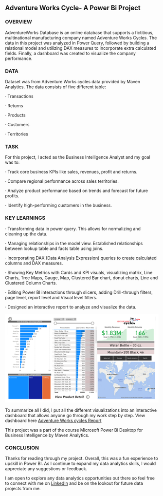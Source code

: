 ## Adventure Works Cycle- A Power Bi Project


### OVERVIEW
AdventureWorks Database is an online database that supports a fictitious, multinational manufacturing company named Adventure Works Cycles. The data in this project was analyzed in Power Query, followed by building a relational model and utilizing DAX measures to incorporate extra calculated fields. Finally, a dashboard was created to visualize the company performance.

### DATA
Dataset was from Adventure Works cycles data provided by Maven Analytics. The data consists of five different table:

·      Transactions

·      Returns

·      Products

·      Customers

·      Territories

### TASK

For this project, I acted as the Business Intelligence Analyst and my goal was to:

·      Track core business KPIs like sales, revenues, profit and returns.

·      Compare regional performance across sales territories.

·      Analyze product performance based on trends and forecast for future profits.

·      Identify high-performing customers in the business.

### KEY LEARNINGS

·      Transforming data in power query. This allows for normalizing and cleaning up the data.

·      Managing relationships in the model view. Established relationships between lookup table and facts table using joins.

·      Incorporating DAX (Data Analysis Expression) queries to create calculated columns and DAX measures.

·      Showing Key Metrics with Cards and KPI visuals, visualizing matrix, Line Charts, Tree Maps, Gauge, Map, Clustered Bar chart, donut charts, Line and Clustered Column Charts.

·      Editing Power BI interactions through slicers, adding Drill-through filters, page level, report level and Visual level filters.

·      Designed an interactive report to analyze and visualize the data.
 
 <img src="images/Adventure_works Power BI project.pdf?raw=true"/>

 To summarize all I did, I put all the different visualizations into an interactive dashboard that allows anyone go through my work step by step. View dashboard here [Adventure Works cycles Report]( https://app.powerbi.com/groups/me/reports/3d732218-71ad-4bb2-90d3-e9c9a0b4d563?redirectedFromSignup=1)

This project was a part of the course Microsoft Power Bi Desktop for Business Intelligence by Maven Analytics.

### CONCLUSION

Thanks for reading through my project. Overall, this was a fun experience to upskill in Power BI. As I continue to expand my data analytics skills, I would appreciate any suggestions or feedback.


I am open to explore any data analytics opportunities out there so feel free to connect with me on [LinkedIn](www.linkedin.com/in/tolulope-akinmoju) and be on the lookout for future data projects from me.
